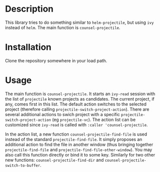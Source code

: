 # Description

This library tries to do something similar to `helm-projectile`, but using `ivy` instead of `helm`. The main function is `counsel-projectile`.

# Installation

Clone the repository somewhere in your load path.

# Usage

The main function is `counsel-projectile`. It starts an `ivy-read` session with the list of `projectile` known projects as candidates. The current project, if any, comes first in this list. The default action switches to the selected project (therefore calling `projectile-switch-project-action`). There are several additional actions to swich project with a specific `projectile-switch-project-action` (eg `projectile-vc`). The action list can be customized since `ivy-read` is called with `:caller 'counsel-projectile`.

In the action list, a new function `counsel-projectile-find-file` is used instead of the standard `projectile-find-file`. It simply proposes an additional action to find the file in another window (thus bringing together `projectile-find-file` and `projectile-find-file-other-window`). You may also call this function directly or bind it to some key. Similarly for two other new functions: `counsel-projectile-find-dir` and `counsel-projectile-switch-to-buffer`.